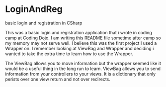 # LoginAndReg
basic login and registration in CSharp 

This was a basic login and registration application that i wrote in coding camp at Coding Dojo. 
I am writing this README file sometime after camp so my memory
may not serve well. I believe this was the first project I used a Wrapper
on. I remember looking at ViewBag and Wrapper and deciding i wanted to take
the extra time to learn how to use the Wrapper. 

The ViewBag allows you to 
move information but the wrapper seemed like it would be a useful thing in the
long run to learn. ViewBag allows you to send information from your controllers
to your views. It is a dictionary that only perists over one view return and
not over redirects. 



